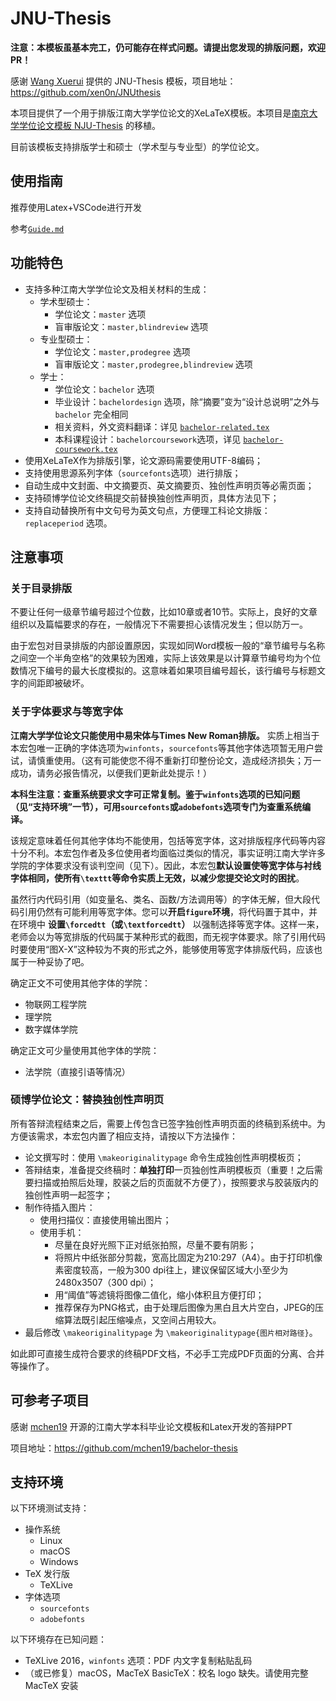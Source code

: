 # JNU-Thesis

**注意：本模板虽基本完工，仍可能存在样式问题。请提出您发现的排版问题，欢迎 PR！**

感谢 [Wang Xuerui](https://github.com/xen0n) 提供的 JNU-Thesis 模板，项目地址：https://github.com/xen0n/JNUthesis

本项目提供了一个用于排版江南大学学位论文的XeLaTeX模板。本项目是[南京大学学位论文模板 NJU-Thesis][njuthesis] 的移植。

[njuthesis]: https://github.com/Haixing-Hu/nju-thesis

目前该模板支持排版学士和硕士（学术型与专业型）的学位论文。

## 使用指南
推荐使用Latex+VSCode进行开发

参考[`Guide.md`](./Guide.md)

## 功能特色

* 支持多种江南大学学位论文及相关材料的生成：
	- 学术型硕士：
		- 学位论文：`master` 选项
		- 盲审版论文：`master,blindreview` 选项
	- 专业型硕士：
		- 学位论文：`master,prodegree` 选项
		- 盲审版论文：`master,prodegree,blindreview` 选项
	- 学士：
		- 学位论文：`bachelor` 选项
		- 毕业设计：`bachelordesign` 选项，除“摘要”变为“设计总说明”之外与 `bachelor` 完全相同
		- 相关资料，外文资料翻译：详见 [`bachelor-related.tex`](./bachelor-related.tex)
		- 本科课程设计：`bachelorcoursework`选项，详见 [`bachelor-coursework.tex`](./bachelor-coursework.tex)
* 使用XeLaTeX作为排版引擎，论文源码需要使用UTF-8编码；
* 支持使用思源系列字体（`sourcefonts`选项）进行排版；
* 自动生成中文封面、中文摘要页、英文摘要页、独创性声明页等必需页面；
* 支持硕博学位论文终稿提交前替换独创性声明页，具体方法见下；
* 支持自动替换所有中文句号为英文句点，方便理工科论文排版：`replaceperiod` 选项。

## 注意事项

### 关于目录排版

不要让任何一级章节编号超过个位数，比如10章或者10节。实际上，良好的文章组织以及篇幅要求的存在，一般情况下不需要担心该情况发生；但以防万一。

由于宏包对目录排版的内部设置原因，实现如同Word模板一般的“章节编号与名称之间空一个半角空格”的效果较为困难，实际上该效果是以计算章节编号均为个位数情况下编号的最大长度模拟的。这意味着如果项目编号超长，该行编号与标题文字的间距即被破坏。


### 关于字体要求与等宽字体

**江南大学学位论文只能使用中易宋体与Times New Roman排版。** 实质上相当于本宏包唯一正确的字体选项为`winfonts`，`sourcefonts`等其他字体选项暂无用户尝试，请慎重使用。（这有可能使您不得不重新打印整份论文，造成经济损失；万一成功，请务必报告情况，以便我们更新此处提示！）

**本科生注意：查重系统要求文字可正常复制。鉴于`winfonts`选项的已知问题（见“支持环境”一节），可用`sourcefonts`或`adobefonts`选项专门为查重系统编译。**

该规定意味着任何其他字体均不能使用，包括等宽字体，这对排版程序代码等内容十分不利。本宏包作者及多位使用者均面临过类似的情况，事实证明江南大学许多学院的字体要求没有谈判空间（见下）。因此，本宏包**默认设置使等宽字体与衬线字体相同，使所有`\texttt`等命令实质上无效，以减少您提交论文时的困扰**。

虽然行内代码引用（如变量名、类名、函数/方法调用等）的字体无解，但大段代码引用仍然有可能利用等宽字体。您可以**开启`figure`环境**，将代码置于其中，并在环境中 **设置`\forcedtt`（或`\textforcedtt`）** 以强制选择等宽字体。这样一来，老师会以为等宽排版的代码属于某种形式的截图，而无视字体要求。除了引用代码时要使用“图X-X”这种较为不爽的形式之外，能够使用等宽字体排版代码，应该也属于一种妥协了吧。


确定正文不可使用其他字体的学院：

* 物联网工程学院
* 理学院
* 数字媒体学院


确定正文可少量使用其他字体的学院：

* 法学院（直接引语等情况）


### 硕博学位论文：替换独创性声明页

所有答辩流程结束之后，需要上传包含已签字独创性声明页面的终稿到系统中。为方便该需求，本宏包内置了相应支持，请按以下方法操作：

* 论文撰写时：使用 `\makeoriginalitypage` 命令生成独创性声明模板页；
* 答辩结束，准备提交终稿时：**单独打印**一页独创性声明模板页（重要！之后需要扫描或拍照后处理，胶装之后的页面就不方便了），按照要求与胶装版内的独创性声明一起签字；
* 制作待插入图片：
	- 使用扫描仪：直接使用输出图片；
	- 使用手机：
		- 尽量在良好光照下正对纸张拍照，尽量不要有阴影；
		- 将照片中纸张部分剪裁，宽高比固定为210:297（A4）。由于打印机像素密度较高，一般为300 dpi往上，建议保留区域大小至少为2480x3507（300 dpi）；
		- 用“阈值”等滤镜将图像二值化，缩小体积且方便打印；
		- 推荐保存为PNG格式，由于处理后图像为黑白且大片空白，JPEG的压缩算法既引起压缩噪点，又空间占用较大。
* 最后修改 `\makeoriginalitypage` 为 `\makeoriginalitypage{图片相对路径}`。

如此即可直接生成符合要求的终稿PDF文档，不必手工完成PDF页面的分离、合并等操作了。

## 可参考子项目
感谢 [mchen19](https://github.com/mchen19) 开源的江南大学本科毕业论文模板和Latex开发的答辩PPT

项目地址：https://github.com/mchen19/bachelor-thesis

## 支持环境

以下环境测试支持：

* 操作系统
	- Linux
	- macOS
	- Windows
* TeX 发行版
	- TeXLive
* 字体选项
	- `sourcefonts`
	- `adobefonts`

以下环境存在已知问题：

* TeXLive 2016，`winfonts` 选项：PDF 内文字复制粘贴乱码
* （或已修复）macOS，MacTeX BasicTeX：校名 logo 缺失。请使用完整 MacTeX 安装


